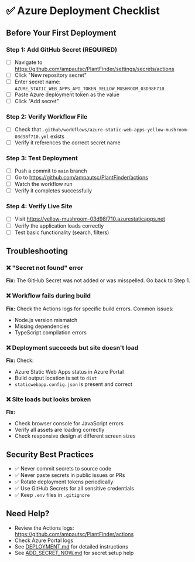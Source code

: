 # ✅ Azure Deployment Checklist

## Before Your First Deployment

### Step 1: Add GitHub Secret (REQUIRED)
- [ ] Navigate to https://github.com/ampautsc/PlantFinder/settings/secrets/actions
- [ ] Click "New repository secret"
- [ ] Enter secret name: `AZURE_STATIC_WEB_APPS_API_TOKEN_YELLOW_MUSHROOM_03D98F710`
- [ ] Paste Azure deployment token as the value
- [ ] Click "Add secret"

### Step 2: Verify Workflow File
- [ ] Check that `.github/workflows/azure-static-web-apps-yellow-mushroom-03d98f710.yml` exists
- [ ] Verify it references the correct secret name

### Step 3: Test Deployment
- [ ] Push a commit to `main` branch
- [ ] Go to https://github.com/ampautsc/PlantFinder/actions
- [ ] Watch the workflow run
- [ ] Verify it completes successfully

### Step 4: Verify Live Site
- [ ] Visit https://yellow-mushroom-03d98f710.azurestaticapps.net
- [ ] Verify the application loads correctly
- [ ] Test basic functionality (search, filters)

## Troubleshooting

### ❌ "Secret not found" error
**Fix:** The GitHub Secret was not added or was misspelled. Go back to Step 1.

### ❌ Workflow fails during build
**Fix:** Check the Actions logs for specific build errors. Common issues:
- Node.js version mismatch
- Missing dependencies
- TypeScript compilation errors

### ❌ Deployment succeeds but site doesn't load
**Fix:** Check:
- Azure Static Web Apps status in Azure Portal
- Build output location is set to `dist`
- `staticwebapp.config.json` is present and correct

### ❌ Site loads but looks broken
**Fix:** 
- Check browser console for JavaScript errors
- Verify all assets are loading correctly
- Check responsive design at different screen sizes

## Security Best Practices

- ✅ Never commit secrets to source code
- ✅ Never paste secrets in public issues or PRs
- ✅ Rotate deployment tokens periodically
- ✅ Use GitHub Secrets for all sensitive credentials
- ✅ Keep `.env` files in `.gitignore`

## Need Help?

- Review the Actions logs: https://github.com/ampautsc/PlantFinder/actions
- Check Azure Portal logs
- See [DEPLOYMENT.md](./DEPLOYMENT.md) for detailed instructions
- See [ADD_SECRET_NOW.md](./ADD_SECRET_NOW.md) for secret setup help
